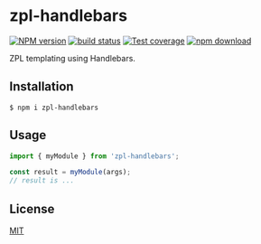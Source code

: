 # zpl-handlebars

[![NPM version][npm-image]][npm-url]
[![build status][travis-image]][travis-url]
[![Test coverage][codecov-image]][codecov-url]
[![npm download][download-image]][download-url]

ZPL templating using Handlebars.

## Installation

`$ npm i zpl-handlebars`

## Usage

```js
import { myModule } from 'zpl-handlebars';

const result = myModule(args);
// result is ...
```

## License

[MIT](./LICENSE)

[npm-image]: https://img.shields.io/npm/v/zpl-handlebars.svg?style=flat-square
[npm-url]: https://www.npmjs.com/package/zpl-handlebars
[travis-image]: https://img.shields.io/travis/com/zakodium/zpl-handlebars/master.svg?style=flat-square
[travis-url]: https://travis-ci.com/zakodium/zpl-handlebars
[codecov-image]: https://img.shields.io/codecov/c/github/zakodium/zpl-handlebars.svg?style=flat-square
[codecov-url]: https://codecov.io/gh/zakodium/zpl-handlebars
[download-image]: https://img.shields.io/npm/dm/zpl-handlebars.svg?style=flat-square
[download-url]: https://www.npmjs.com/package/zpl-handlebars
